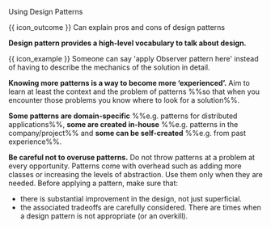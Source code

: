 <span id="title">Using Design Patterns</span>

<span id="prereqs"></span>

<span id="outcomes">{{ icon_outcome }} Can explain pros and cons of design patterns</span>

<div id="body">

**Design pattern provides a high-level vocabulary to talk about design.**

<box>

{{ icon_example }} Someone can say 'apply Observer pattern here' instead of having to describe the mechanics of the solution in detail.

</box>

**Knowing more patterns is a way to become more ‘experienced’.** Aim to learn at least the context and the problem of patterns %%so that when you encounter those problems you know where to look for a solution%%. 

**Some patterns are domain-specific** %%e.g. patterns for distributed applications%%, **some are created in-house** %%e.g. patterns in the company/project%% and **some can be self-created** %%e.g. from past experience%%.

**Be careful not to overuse patterns.** Do not throw patterns at a problem at every opportunity. Patterns come with overhead such as adding more classes or increasing the levels of abstraction. Use them only when they are needed. Before applying a pattern, make sure that:
* there is substantial improvement in  the design, not just superficial.
* the associated tradeoffs are carefully considered. There are times when a design pattern is not appropriate (or an overkill).

</div>

<div id="extras">
</div>